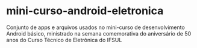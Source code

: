 mini-curso-android-eletronica
=============================

Conjunto de apps e arquivos usados no mini-curso de desenvolvimento Android básico, ministrado na semana comemorativa do aniversário de 50 anos do Curso Técnico de Eletrônica do IFSUL
